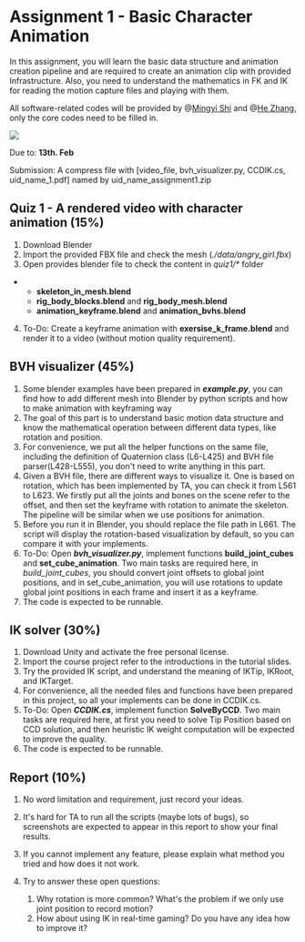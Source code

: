 # Assignment 1 - Basic Character Animation

In this assignment, you will learn the basic data structure and animation creation pipeline and are required to create an animation clip with provided Infrastructure. Also, you need to understand the mathematics in FK and IK for reading the motion capture files and playing with them.

All software-related codes will be provided by @[Mingyi Shi](https://rubbly.cn/) and @[He Zhang](https://cghezhang.github.io/), only the core codes need to be filled in.

![](https://user-images.githubusercontent.com/7709951/150998067-5652b8aa-54fc-43e4-8eb6-2020ebe2067c.png)

Due to: **13th. Feb**

Submission: A compress file with [video_file, bvh_visualizer.py, CCDIK.cs, uid_name_1.pdf] named by uid_name_assignment1.zip 



## Quiz 1 - A rendered video with character animation (15%)

1. Download Blender
2. Import the provided FBX file and check the mesh (*./data/angry_girl.fbx*)
3. Open provides blender file to check the content in *quiz1/\** folder 

- - **skeleton_in_mesh.blend**   
  - **rig_body_blocks.blend** and **rig_body_mesh.blend**
  - **animation_keyframe.blend** and **animation_bvhs.blend**

4. To-Do: Create a keyframe animation with **exersise_k_frame.blend** and render it to a video (without motion quality requirement).



## BVH visualizer  (45%)

1. Some blender examples have been prepared in ***example.py***, you can find how to add different mesh into Blender by python scripts and how to make animation with keyframing way
2. The goal of this part is to understand basic motion data structure and know the mathematical operation between different data types, like rotation and position.
3. For convenience, we put all the helper functions on the same file, including the definition of Quaternion class (L6-L425) and BVH file parser(L428-L555), you don't need to write anything in this part. 
4. Given a BVH file, there are different ways to visualize it. One is based on rotation, which has been implemented by TA, you can check it from L561 to L623. We firstly put all the joints and bones on the scene refer to the offset, and then set the keyframe with rotation to animate the skeleton. The pipeline will be similar when we use positions for animation.
5. Before you run it in Blender, you should replace the file path in L661. The script will display the rotation-based visualization by default, so you can compare it with your implements.
6. To-Do: Open ***bvh_visualizer.py***, implement functions **build_joint_cubes** and **set_cube_animation**. Two main tasks are required here, in *build_joint_cubes*, you should convert joint offsets to global joint positions, and in set_cube_animation, you will use rotations to update global joint positions in each frame and insert it as a keyframe. 
7. The code is expected to be runnable.



## IK solver (30%)

1. Download Unity and activate the free personal license.
2. Import the course project refer to the introductions in the tutorial slides.
3. Try the provided IK script, and understand the meaning of IKTip, IKRoot, and IKTarget.
4. For convenience, all the needed files and functions have been prepared in this project, so all your implements can be done in CCDIK.cs.
5. To-Do: Open ***CCDIK.cs***, implement function **SolveByCCD**. Two main tasks are required here, at first you need to solve Tip Position based on CCD solution, and then heuristic IK weight computation will be expected to improve the quality. 
6. The code is expected to be runnable.



## Report (10%)

1. No word limitation and requirement, just record your ideas. 

2. It's hard for TA to run all the scripts (maybe lots of bugs), so screenshots are expected to appear in this report to show your final results.

3. If you cannot implement any feature, please explain what method you tried and how does it not work. 

4. Try to answer these open questions:

    1. Why rotation is more common? What's the problem if we only use joint position to record motion?
    2. How about using IK in real-time gaming? Do you have any idea how to improve it?